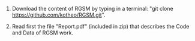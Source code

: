 1. Download the content of RGSM by typing in a terminal: "git clone https://github.com/kotheo/RGSM.git".

2. Read first the file "Report.pdf" (included in zip) that describes the Code and Data of RGSM work.
